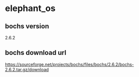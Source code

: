 # elephant_os

## bochs version
2.6.2

## bochs download url
https://sourceforge.net/projects/bochs/files/bochs/2.6.2/bochs-2.6.2.tar.gz/download
